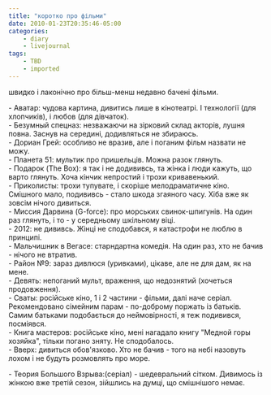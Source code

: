 ```yaml
---
title: "коротко про фільми"
date: 2010-01-23T20:35:46-05:00
categories:
    - diary
    - livejournal
tags:
    - TBD
    - imported
---
```


швидко і лаконічно про більш-менш недавно бачені фільми.

\- Аватар: чудова картина, дивитись лише в кінотеатрі. І технології (для хлопчиків), і любов (для дівчаток).  
\- Безумный спецназ: незважаючи на зірковий склад акторів, лушня повна. Заснув на середині, додивляться не збираюсь.  
\- Дориан Грей: особливо не вразив, але і поганим фільм назвати не можу.  
\- Планета 51: мультик про пришельців. Можна разок глянуть.  
\- Подарок (The Box): я так і не додививсь, та жінка і люди кажуть, що варто глянуть. Хоча кінчик непростий і трохи кривавенький.  
\- Приколисты: трохи тупувате, і скоріше мелодраматичне кіно. Смішного мало, подививсь - стало шкода згаяного часу. Хіба вже як зовсім нічого дивиться.  
\- Миссия Дарвина (G-force): про морських свинок-шпигунів. На один раз глянуть, і то - у середньому шкільному віці.  
\- 2012: не дививсь. Жінці не сподобався, я катастрофи не люблю в принципі.  
\- Мальчишник в Вегасе: старндартна комедія. На один раз, хто не бачив - нічого не втратив.  
\- Район №9: зараз дивлюся (уривками), цікаве, але не для дам, як на мене.  
\- Девять: непоганий мульт, враження, що недознятий (хочеться продовження).  
\- Сваты: російське кіно, 1 і 2 частини - фільми, далі наче серіал. Рекомендовано сімейним парам - по-доброму поржать із батьків. Самим батьками подобається до неймовірності, я теж подивився, посміявся.  
\- Книга мастеров: російське кіно, мені нагадало книгу "Медной горы хозяйка", тільки погано зняту. Не сподобалось.  
\- Вверх: дивиться обов'язково. Хто не бачив - того на небі назовуть лохом і не будуть розмовлять про море.  
  
\- Теория Большого Взрыва:(серіал) - шедевральний сітком. Дивимось із жінкою вже третій сезон, зійшлись на думці, що смішнішого немає.